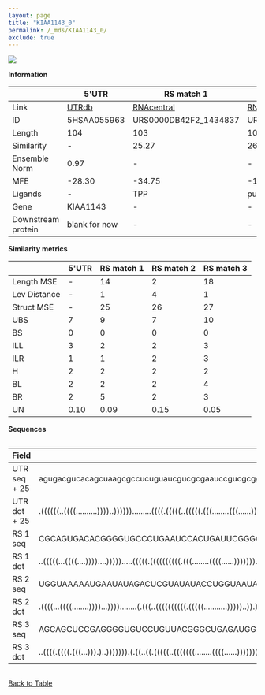 ```yaml
---
layout: page
title: "KIAA1143_0"
permalink: /_mds/KIAA1143_0/
exclude: true
---
```




![](../../alns_9.28.22/aln_5HSAA055963_0.967.png?raw=true)


**Information**

| | 5'UTR       | RS match 1   | RS match 2  | RS match 3 |
| ---- | ----------- | ----------- | ----------- | ----------- |
| Link | <a href="http://utrdb.ba.itb.cnr.it/getutr/5HSAA055963/1" target="_blank" rel="noopener noreferrer">UTRdb</a>   | <a href="https://rnacentral.org/rna/URS0000DB42F2/1434837" target="_blank" rel="noopener noreferrer">RNAcentral</a>     |<a href="https://rnacentral.org/rna/URS0000BF4CDE/1712675" target="_blank" rel="noopener noreferrer">RNAcentral</a>  | <a href="https://rnacentral.org/rna/URS0000C45538/273526" target="_blank" rel="noopener noreferrer">RNAcentral</a>   |
| ID | 5HSAA055963     | URS0000DB42F2_1434837     | URS0000BF4CDE_1712675     | URS0000C45538_273526     |
| Length | 104     |  103    | 102   |  103    |
| Similarity | - | 25.27 | 26.81 | 27.29 |
| Ensemble Norm | 0.97 | - | - | - |
| MFE | -28.30 | -34.75 | -17.88 | -34.47 |
| Ligands | - | TPP | purine | TPP |
| Gene | KIAA1143 | - | - | - |
| Downstream protein | blank for now    |    -    | -  | - |


**Similarity metrics**

| | 5'UTR       | RS match 1   | RS match 2  | RS match 3 |
| ---- | ----------- | ----------- | ----------- | ----------- |
| Length MSE | - | 14 | 2 | 18 |
| Lev Distance | - | 1 | 4 | 1 |
| Struct MSE | - | 25 | 26 | 27 |
| UBS| 7 | 9 | 7 | 10 |
| BS | 0 | 0 | 0 | 0 |
| ILL | 3 | 2 | 2 | 3 |
| ILR | 1 | 1 | 2 | 3 |
| H | 2 | 2 | 2 | 2 |
| BL | 2 | 2 | 2 | 4 |
| BR | 2 | 5 | 2 | 3 |
| UN | 0.10 | 0.09 | 0.15 | 0.05 |

**Sequences**


<div style="overflow-x:auto;">

<table>
<colgroup>
<col width="30%" />
<col width="70%" />
</colgroup>
<thead>
<tr class="header">
<th>Field</th>
<th>Description</th>
</tr>
</thead>
<tbody>
<tr>
<td markdown="span">UTR seq + 25 </td>
<td markdown="span"> agugacgucacagcuaagcgccucuguaucgucgcgaauccgucgcggaaccugucuucugucuuuacccagagcuaccATGAGCAAGCGGAACCAGGTATCGT </td>
</tr>
<tr>
<td markdown="span">UTR dot + 25  </td>
<td markdown="span"> .((((((..((((..........))))..)))))).........((((.(((((..(((((.(((........(((......))))))))))).))))).))))
</td>
</tr>


<tr>
<td markdown="span">RS 1 seq </td>
<td markdown="span"> CGCAGUGACACGGGGUGCCCUGAAUCCACUGAUUCGGGCUGAGAUGACACCCGUCGAACCUGAUCCGGAUAACGCCGGCGAAGGGAUGUCCGUACACGGCCGG
</td>
</tr>


<tr>
<td markdown="span">RS 1 dot </td>
<td markdown="span"> ..(((((...((((....))))....))))).....(((((.((((((((((.(((........((((......))))))).))).)))).)).).)))))..
</td>
</tr>


<tr>
<td markdown="span">RS 2 seq </td>
<td markdown="span"> UGGUAAAAAUGAAUAUAGACUCGUAUAUACCUGGUAAUAUGGACUGGGCGUUUCUACCUGCAAACCGUAAAAGUGCGGACUACGAGGCGUUGUUGGAUGAUU
</td>
</tr>


<tr>
<td markdown="span">RS 2 dot </td>
<td markdown="span"> .((((...((((........))))...))))........(.(((..((((((((((.(((((...........)))))..)).))))))))))).)......
</td>
</tr>


<tr>
<td markdown="span">RS 3 seq </td>
<td markdown="span"> AGCAGCUCCGAGGGGUGUCCUGUUACGGGCUGAGAUGGCGCAAGCCGAACCCUUUGAACCUGAUCUGGGUCAUGCCAGCGAAGGGACGGUUAGGCAACAACGC
</td>
</tr>


<tr>
<td markdown="span">RS 3 dot </td>
<td markdown="span"> ..((((.((((.(((...))).)..))))))).(.((..((.(((((..(((((((........((((......))))))))))).)))))..))..)).)..
</td>
</tr>

</tbody>
</table>


</div>


[Back to Table](../../display)

